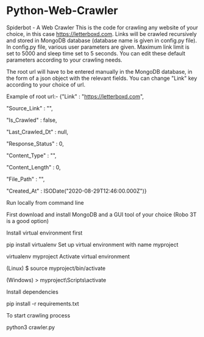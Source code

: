 # Python-Web-Crawler
Spiderbot - A Web Crawler
This is the code for crawling any website of your choice, in this case https://letterboxd.com. Links will be crawled recursively and stored in MongoDB database (database name is given in config.py file). In config.py file, various user parameters are given. Maximum link limit is set to 5000 and sleep time set to 5 seconds. You can edit these default parameters according to your crawling needs.

The root url will have to be entered manually in the MongoDB database, in the form of a json object with the relevant fields. You can change "Link" key according to your choice of url.

Example of root url:-
{"Link" : "https://letterboxd.com",

"Source_Link" : "",

"Is_Crawled" : false,

"Last_Crawled_Dt" : null,

"Response_Status" : 0,

"Content_Type" : "",

"Content_Length" : 0,

"File_Path" : "",

"Created_At" : ISODate("2020-08-29T12:46:00.000Z")}


Run locally from command line

First download and install MongoDB and a GUI tool of your choice (Robo 3T is a good option)

Install virtual environment first

   pip install virtualenv
Set up virtual environment with name myproject
  
  virtualenv myproject
Activate virtual environment
  
  (Linux) $ source myproject/bin/activate


   (Windows) > myproject\Scripts\activate


Install dependencies
  
  
  pip install -r requirements.txt


To start crawling process
   
   
   python3 crawler.py
